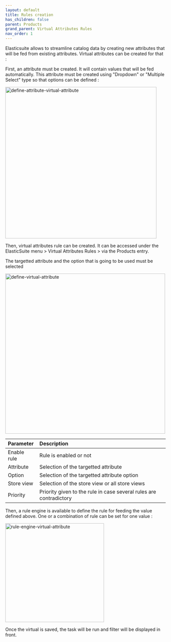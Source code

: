 ```yaml
---
layout: default
title: Rules creation
has_children: false
parent: Products
grand_parent: Virtual Attributes Rules
nav_order: 1
---
```


Elasticsuite allows to streamline catalog data by creating new attributes that will be fed from existing attributes. Virtual attributes can be created for that :

First, an attribute must be created. It will contain values that will be fed automatically.
This attribute must be created using "Dropdown" or "Multiple Select" type so that options can be defined : 

<img width="475" alt="define-attribute-virtual-attribute" src="https://user-images.githubusercontent.com/98949123/154106299-0a408157-d6a8-4a73-9fec-f0aeabf057bc.PNG">

Then, virtual attributes rule can be created. It can be accessed under the ElasticSuite menu > Virtual Attributes Rules > via the Products entry.

The targetted attribute and the option that is going to be used must be selected 

<img width="502" alt="define-virtual-attribute" src="https://user-images.githubusercontent.com/98949123/154109363-1d2d9d1c-9c76-4f9c-8043-d5f32b1cede9.PNG">

| Parameter    | Description |
|:-------------|:------|
|Enable rule|Rule is enabled or not|
|Attribute|Selection of the targetted attribute|
|Option|Selection of the targetted attribute option|
|Store view|Selection of the store view or all store views|
|Priority|Priority given to the rule in case several rules are contradictory|

Then, a rule engine is available to define the rule for feeding the value defined above. One or a combination of rule can be set for one value : 

<img width="310" alt="rule-engine-virtual-attribute" src="https://user-images.githubusercontent.com/98949123/155108027-158dca5d-7874-4efb-982a-c717051ca966.PNG">

Once the virtual is saved, the task will be run and filter will be displayed in front.
